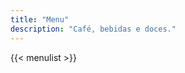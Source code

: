 ```yaml
---
title: "Menu"
description: "Café, bebidas e doces."
---
```


<div class="container section">
  {{< menulist >}}
</div>
